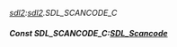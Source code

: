 _[sdl2](../../modules/sdl2/sdl2-module.md):[sdl2](../../modules/sdl2/sdl2-module.md).SDL\_SCANCODE\_C_
##### Const SDL\_SCANCODE\_C:[SDL_Scancode](../../modules/sdl2/sdl2-sdl_scancode.md)
